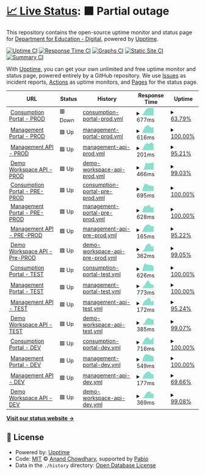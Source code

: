 # [📈 Live Status](https://DfE-Digital.github.io/find-and-use-an-api-upptime): <!--live status--> **🟧 Partial outage**

This repository contains the open-source uptime monitor and status page for [Department for Education - Digital](http://education.gov.uk/), powered by [Upptime](https://github.com/upptime/upptime).

[![Uptime CI](https://github.com/DfE-Digital/find-and-use-an-api-upptime/workflows/Uptime%20CI/badge.svg)](https://github.com/DfE-Digital/find-and-use-an-api-upptime/actions?query=workflow%3A%22Uptime+CI%22)
[![Response Time CI](https://github.com/DfE-Digital/find-and-use-an-api-upptime/workflows/Response%20Time%20CI/badge.svg)](https://github.com/DfE-Digital/find-and-use-an-api-upptime/actions?query=workflow%3A%22Response+Time+CI%22)
[![Graphs CI](https://github.com/DfE-Digital/find-and-use-an-api-upptime/workflows/Graphs%20CI/badge.svg)](https://github.com/DfE-Digital/find-and-use-an-api-upptime/actions?query=workflow%3A%22Graphs+CI%22)
[![Static Site CI](https://github.com/DfE-Digital/find-and-use-an-api-upptime/workflows/Static%20Site%20CI/badge.svg)](https://github.com/DfE-Digital/find-and-use-an-api-upptime/actions?query=workflow%3A%22Static+Site+CI%22)
[![Summary CI](https://github.com/DfE-Digital/find-and-use-an-api-upptime/workflows/Summary%20CI/badge.svg)](https://github.com/DfE-Digital/find-and-use-an-api-upptime/actions?query=workflow%3A%22Summary+CI%22)

With [Upptime](https://upptime.js.org), you can get your own unlimited and free uptime monitor and status page, powered entirely by a GitHub repository. We use [Issues](https://github.com/DfE-Digital/find-and-use-an-api-upptime/issues) as incident reports, [Actions](https://github.com/DfE-Digital/find-and-use-an-api-upptime/actions) as uptime monitors, and [Pages](https://DfE-Digital.github.io/find-and-use-an-api-upptime) for the status page.

<!--start: status pages-->
<!-- This summary is generated by Upptime (https://github.com/upptime/upptime) -->
<!-- Do not edit this manually, your changes will be overwritten -->
<!-- prettier-ignore -->
| URL | Status | History | Response Time | Uptime |
| --- | ------ | ------- | ------------- | ------ |
| <img alt="" src="https://icons.duckduckgo.com/ip3/beta-find-and-use-an-api.education.gov.uk.ico" height="13"> [Consumption Portal - PROD](https://beta-find-and-use-an-api.education.gov.uk) | 🟥 Down | [consumption-portal-prod.yml](https://github.com/DFE-Digital/find-and-use-an-api-upptime/commits/HEAD/history/consumption-portal-prod.yml) | <details><summary><img alt="Response time graph" src="./graphs/consumption-portal-prod/response-time-week.png" height="20"> 677ms</summary><br><a href="https://DfE-Digital.github.io/find-and-use-an-api-upptime/history/consumption-portal-prod"><img alt="Response time 677" src="https://img.shields.io/endpoint?url=https%3A%2F%2Fraw.githubusercontent.com%2FDFE-Digital%2Ffind-and-use-an-api-upptime%2FHEAD%2Fapi%2Fconsumption-portal-prod%2Fresponse-time.json"></a><br><a href="https://DfE-Digital.github.io/find-and-use-an-api-upptime/history/consumption-portal-prod"><img alt="24-hour response time 0" src="https://img.shields.io/endpoint?url=https%3A%2F%2Fraw.githubusercontent.com%2FDFE-Digital%2Ffind-and-use-an-api-upptime%2FHEAD%2Fapi%2Fconsumption-portal-prod%2Fresponse-time-day.json"></a><br><a href="https://DfE-Digital.github.io/find-and-use-an-api-upptime/history/consumption-portal-prod"><img alt="7-day response time 677" src="https://img.shields.io/endpoint?url=https%3A%2F%2Fraw.githubusercontent.com%2FDFE-Digital%2Ffind-and-use-an-api-upptime%2FHEAD%2Fapi%2Fconsumption-portal-prod%2Fresponse-time-week.json"></a><br><a href="https://DfE-Digital.github.io/find-and-use-an-api-upptime/history/consumption-portal-prod"><img alt="30-day response time 677" src="https://img.shields.io/endpoint?url=https%3A%2F%2Fraw.githubusercontent.com%2FDFE-Digital%2Ffind-and-use-an-api-upptime%2FHEAD%2Fapi%2Fconsumption-portal-prod%2Fresponse-time-month.json"></a><br><a href="https://DfE-Digital.github.io/find-and-use-an-api-upptime/history/consumption-portal-prod"><img alt="1-year response time 677" src="https://img.shields.io/endpoint?url=https%3A%2F%2Fraw.githubusercontent.com%2FDFE-Digital%2Ffind-and-use-an-api-upptime%2FHEAD%2Fapi%2Fconsumption-portal-prod%2Fresponse-time-year.json"></a></details> | <details><summary><a href="https://DfE-Digital.github.io/find-and-use-an-api-upptime/history/consumption-portal-prod">63.79%</a></summary><a href="https://DfE-Digital.github.io/find-and-use-an-api-upptime/history/consumption-portal-prod"><img alt="All-time uptime 97.35%" src="https://img.shields.io/endpoint?url=https%3A%2F%2Fraw.githubusercontent.com%2FDFE-Digital%2Ffind-and-use-an-api-upptime%2FHEAD%2Fapi%2Fconsumption-portal-prod%2Fuptime.json"></a><br><a href="https://DfE-Digital.github.io/find-and-use-an-api-upptime/history/consumption-portal-prod"><img alt="24-hour uptime 0.00%" src="https://img.shields.io/endpoint?url=https%3A%2F%2Fraw.githubusercontent.com%2FDFE-Digital%2Ffind-and-use-an-api-upptime%2FHEAD%2Fapi%2Fconsumption-portal-prod%2Fuptime-day.json"></a><br><a href="https://DfE-Digital.github.io/find-and-use-an-api-upptime/history/consumption-portal-prod"><img alt="7-day uptime 63.79%" src="https://img.shields.io/endpoint?url=https%3A%2F%2Fraw.githubusercontent.com%2FDFE-Digital%2Ffind-and-use-an-api-upptime%2FHEAD%2Fapi%2Fconsumption-portal-prod%2Fuptime-week.json"></a><br><a href="https://DfE-Digital.github.io/find-and-use-an-api-upptime/history/consumption-portal-prod"><img alt="30-day uptime 91.67%" src="https://img.shields.io/endpoint?url=https%3A%2F%2Fraw.githubusercontent.com%2FDFE-Digital%2Ffind-and-use-an-api-upptime%2FHEAD%2Fapi%2Fconsumption-portal-prod%2Fuptime-month.json"></a><br><a href="https://DfE-Digital.github.io/find-and-use-an-api-upptime/history/consumption-portal-prod"><img alt="1-year uptime 97.35%" src="https://img.shields.io/endpoint?url=https%3A%2F%2Fraw.githubusercontent.com%2FDFE-Digital%2Ffind-and-use-an-api-upptime%2FHEAD%2Fapi%2Fconsumption-portal-prod%2Fuptime-year.json"></a></details>
| <img alt="" src="https://icons.duckduckgo.com/ip3/apimanagement.education.gov.uk.ico" height="13"> [Management Portal - PROD](https://apimanagement.education.gov.uk) | 🟩 Up | [management-portal-prod.yml](https://github.com/DFE-Digital/find-and-use-an-api-upptime/commits/HEAD/history/management-portal-prod.yml) | <details><summary><img alt="Response time graph" src="./graphs/management-portal-prod/response-time-week.png" height="20"> 616ms</summary><br><a href="https://DfE-Digital.github.io/find-and-use-an-api-upptime/history/management-portal-prod"><img alt="Response time 616" src="https://img.shields.io/endpoint?url=https%3A%2F%2Fraw.githubusercontent.com%2FDFE-Digital%2Ffind-and-use-an-api-upptime%2FHEAD%2Fapi%2Fmanagement-portal-prod%2Fresponse-time.json"></a><br><a href="https://DfE-Digital.github.io/find-and-use-an-api-upptime/history/management-portal-prod"><img alt="24-hour response time 491" src="https://img.shields.io/endpoint?url=https%3A%2F%2Fraw.githubusercontent.com%2FDFE-Digital%2Ffind-and-use-an-api-upptime%2FHEAD%2Fapi%2Fmanagement-portal-prod%2Fresponse-time-day.json"></a><br><a href="https://DfE-Digital.github.io/find-and-use-an-api-upptime/history/management-portal-prod"><img alt="7-day response time 616" src="https://img.shields.io/endpoint?url=https%3A%2F%2Fraw.githubusercontent.com%2FDFE-Digital%2Ffind-and-use-an-api-upptime%2FHEAD%2Fapi%2Fmanagement-portal-prod%2Fresponse-time-week.json"></a><br><a href="https://DfE-Digital.github.io/find-and-use-an-api-upptime/history/management-portal-prod"><img alt="30-day response time 616" src="https://img.shields.io/endpoint?url=https%3A%2F%2Fraw.githubusercontent.com%2FDFE-Digital%2Ffind-and-use-an-api-upptime%2FHEAD%2Fapi%2Fmanagement-portal-prod%2Fresponse-time-month.json"></a><br><a href="https://DfE-Digital.github.io/find-and-use-an-api-upptime/history/management-portal-prod"><img alt="1-year response time 616" src="https://img.shields.io/endpoint?url=https%3A%2F%2Fraw.githubusercontent.com%2FDFE-Digital%2Ffind-and-use-an-api-upptime%2FHEAD%2Fapi%2Fmanagement-portal-prod%2Fresponse-time-year.json"></a></details> | <details><summary><a href="https://DfE-Digital.github.io/find-and-use-an-api-upptime/history/management-portal-prod">100.00%</a></summary><a href="https://DfE-Digital.github.io/find-and-use-an-api-upptime/history/management-portal-prod"><img alt="All-time uptime 100.00%" src="https://img.shields.io/endpoint?url=https%3A%2F%2Fraw.githubusercontent.com%2FDFE-Digital%2Ffind-and-use-an-api-upptime%2FHEAD%2Fapi%2Fmanagement-portal-prod%2Fuptime.json"></a><br><a href="https://DfE-Digital.github.io/find-and-use-an-api-upptime/history/management-portal-prod"><img alt="24-hour uptime 100.00%" src="https://img.shields.io/endpoint?url=https%3A%2F%2Fraw.githubusercontent.com%2FDFE-Digital%2Ffind-and-use-an-api-upptime%2FHEAD%2Fapi%2Fmanagement-portal-prod%2Fuptime-day.json"></a><br><a href="https://DfE-Digital.github.io/find-and-use-an-api-upptime/history/management-portal-prod"><img alt="7-day uptime 100.00%" src="https://img.shields.io/endpoint?url=https%3A%2F%2Fraw.githubusercontent.com%2FDFE-Digital%2Ffind-and-use-an-api-upptime%2FHEAD%2Fapi%2Fmanagement-portal-prod%2Fuptime-week.json"></a><br><a href="https://DfE-Digital.github.io/find-and-use-an-api-upptime/history/management-portal-prod"><img alt="30-day uptime 100.00%" src="https://img.shields.io/endpoint?url=https%3A%2F%2Fraw.githubusercontent.com%2FDFE-Digital%2Ffind-and-use-an-api-upptime%2FHEAD%2Fapi%2Fmanagement-portal-prod%2Fuptime-month.json"></a><br><a href="https://DfE-Digital.github.io/find-and-use-an-api-upptime/history/management-portal-prod"><img alt="1-year uptime 100.00%" src="https://img.shields.io/endpoint?url=https%3A%2F%2Fraw.githubusercontent.com%2FDFE-Digital%2Ffind-and-use-an-api-upptime%2FHEAD%2Fapi%2Fmanagement-portal-prod%2Fuptime-year.json"></a></details>
| <img alt="" src="https://icons.duckduckgo.com/ip3/apimanagement.education.gov.uk.ico" height="13"> [Management API - PROD](https://apimanagement.education.gov.uk/api/tasks/apis) | 🟩 Up | [management-api-prod.yml](https://github.com/DFE-Digital/find-and-use-an-api-upptime/commits/HEAD/history/management-api-prod.yml) | <details><summary><img alt="Response time graph" src="./graphs/management-api-prod/response-time-week.png" height="20"> 201ms</summary><br><a href="https://DfE-Digital.github.io/find-and-use-an-api-upptime/history/management-api-prod"><img alt="Response time 201" src="https://img.shields.io/endpoint?url=https%3A%2F%2Fraw.githubusercontent.com%2FDFE-Digital%2Ffind-and-use-an-api-upptime%2FHEAD%2Fapi%2Fmanagement-api-prod%2Fresponse-time.json"></a><br><a href="https://DfE-Digital.github.io/find-and-use-an-api-upptime/history/management-api-prod"><img alt="24-hour response time 188" src="https://img.shields.io/endpoint?url=https%3A%2F%2Fraw.githubusercontent.com%2FDFE-Digital%2Ffind-and-use-an-api-upptime%2FHEAD%2Fapi%2Fmanagement-api-prod%2Fresponse-time-day.json"></a><br><a href="https://DfE-Digital.github.io/find-and-use-an-api-upptime/history/management-api-prod"><img alt="7-day response time 201" src="https://img.shields.io/endpoint?url=https%3A%2F%2Fraw.githubusercontent.com%2FDFE-Digital%2Ffind-and-use-an-api-upptime%2FHEAD%2Fapi%2Fmanagement-api-prod%2Fresponse-time-week.json"></a><br><a href="https://DfE-Digital.github.io/find-and-use-an-api-upptime/history/management-api-prod"><img alt="30-day response time 201" src="https://img.shields.io/endpoint?url=https%3A%2F%2Fraw.githubusercontent.com%2FDFE-Digital%2Ffind-and-use-an-api-upptime%2FHEAD%2Fapi%2Fmanagement-api-prod%2Fresponse-time-month.json"></a><br><a href="https://DfE-Digital.github.io/find-and-use-an-api-upptime/history/management-api-prod"><img alt="1-year response time 201" src="https://img.shields.io/endpoint?url=https%3A%2F%2Fraw.githubusercontent.com%2FDFE-Digital%2Ffind-and-use-an-api-upptime%2FHEAD%2Fapi%2Fmanagement-api-prod%2Fresponse-time-year.json"></a></details> | <details><summary><a href="https://DfE-Digital.github.io/find-and-use-an-api-upptime/history/management-api-prod">95.21%</a></summary><a href="https://DfE-Digital.github.io/find-and-use-an-api-upptime/history/management-api-prod"><img alt="All-time uptime 95.21%" src="https://img.shields.io/endpoint?url=https%3A%2F%2Fraw.githubusercontent.com%2FDFE-Digital%2Ffind-and-use-an-api-upptime%2FHEAD%2Fapi%2Fmanagement-api-prod%2Fuptime.json"></a><br><a href="https://DfE-Digital.github.io/find-and-use-an-api-upptime/history/management-api-prod"><img alt="24-hour uptime 100.00%" src="https://img.shields.io/endpoint?url=https%3A%2F%2Fraw.githubusercontent.com%2FDFE-Digital%2Ffind-and-use-an-api-upptime%2FHEAD%2Fapi%2Fmanagement-api-prod%2Fuptime-day.json"></a><br><a href="https://DfE-Digital.github.io/find-and-use-an-api-upptime/history/management-api-prod"><img alt="7-day uptime 95.21%" src="https://img.shields.io/endpoint?url=https%3A%2F%2Fraw.githubusercontent.com%2FDFE-Digital%2Ffind-and-use-an-api-upptime%2FHEAD%2Fapi%2Fmanagement-api-prod%2Fuptime-week.json"></a><br><a href="https://DfE-Digital.github.io/find-and-use-an-api-upptime/history/management-api-prod"><img alt="30-day uptime 95.21%" src="https://img.shields.io/endpoint?url=https%3A%2F%2Fraw.githubusercontent.com%2FDFE-Digital%2Ffind-and-use-an-api-upptime%2FHEAD%2Fapi%2Fmanagement-api-prod%2Fuptime-month.json"></a><br><a href="https://DfE-Digital.github.io/find-and-use-an-api-upptime/history/management-api-prod"><img alt="1-year uptime 95.21%" src="https://img.shields.io/endpoint?url=https%3A%2F%2Fraw.githubusercontent.com%2FDFE-Digital%2Ffind-and-use-an-api-upptime%2FHEAD%2Fapi%2Fmanagement-api-prod%2Fuptime-year.json"></a></details>
| <img alt="" src="https://icons.duckduckgo.com/ip3/api.education.gov.uk.ico" height="13"> [Demo Workspace API - PROD](https://api.education.gov.uk/example/getInformation) | 🟩 Up | [demo-workspace-api-prod.yml](https://github.com/DFE-Digital/find-and-use-an-api-upptime/commits/HEAD/history/demo-workspace-api-prod.yml) | <details><summary><img alt="Response time graph" src="./graphs/demo-workspace-api-prod/response-time-week.png" height="20"> 466ms</summary><br><a href="https://DfE-Digital.github.io/find-and-use-an-api-upptime/history/demo-workspace-api-prod"><img alt="Response time 466" src="https://img.shields.io/endpoint?url=https%3A%2F%2Fraw.githubusercontent.com%2FDFE-Digital%2Ffind-and-use-an-api-upptime%2FHEAD%2Fapi%2Fdemo-workspace-api-prod%2Fresponse-time.json"></a><br><a href="https://DfE-Digital.github.io/find-and-use-an-api-upptime/history/demo-workspace-api-prod"><img alt="24-hour response time 559" src="https://img.shields.io/endpoint?url=https%3A%2F%2Fraw.githubusercontent.com%2FDFE-Digital%2Ffind-and-use-an-api-upptime%2FHEAD%2Fapi%2Fdemo-workspace-api-prod%2Fresponse-time-day.json"></a><br><a href="https://DfE-Digital.github.io/find-and-use-an-api-upptime/history/demo-workspace-api-prod"><img alt="7-day response time 466" src="https://img.shields.io/endpoint?url=https%3A%2F%2Fraw.githubusercontent.com%2FDFE-Digital%2Ffind-and-use-an-api-upptime%2FHEAD%2Fapi%2Fdemo-workspace-api-prod%2Fresponse-time-week.json"></a><br><a href="https://DfE-Digital.github.io/find-and-use-an-api-upptime/history/demo-workspace-api-prod"><img alt="30-day response time 466" src="https://img.shields.io/endpoint?url=https%3A%2F%2Fraw.githubusercontent.com%2FDFE-Digital%2Ffind-and-use-an-api-upptime%2FHEAD%2Fapi%2Fdemo-workspace-api-prod%2Fresponse-time-month.json"></a><br><a href="https://DfE-Digital.github.io/find-and-use-an-api-upptime/history/demo-workspace-api-prod"><img alt="1-year response time 466" src="https://img.shields.io/endpoint?url=https%3A%2F%2Fraw.githubusercontent.com%2FDFE-Digital%2Ffind-and-use-an-api-upptime%2FHEAD%2Fapi%2Fdemo-workspace-api-prod%2Fresponse-time-year.json"></a></details> | <details><summary><a href="https://DfE-Digital.github.io/find-and-use-an-api-upptime/history/demo-workspace-api-prod">99.03%</a></summary><a href="https://DfE-Digital.github.io/find-and-use-an-api-upptime/history/demo-workspace-api-prod"><img alt="All-time uptime 99.03%" src="https://img.shields.io/endpoint?url=https%3A%2F%2Fraw.githubusercontent.com%2FDFE-Digital%2Ffind-and-use-an-api-upptime%2FHEAD%2Fapi%2Fdemo-workspace-api-prod%2Fuptime.json"></a><br><a href="https://DfE-Digital.github.io/find-and-use-an-api-upptime/history/demo-workspace-api-prod"><img alt="24-hour uptime 100.00%" src="https://img.shields.io/endpoint?url=https%3A%2F%2Fraw.githubusercontent.com%2FDFE-Digital%2Ffind-and-use-an-api-upptime%2FHEAD%2Fapi%2Fdemo-workspace-api-prod%2Fuptime-day.json"></a><br><a href="https://DfE-Digital.github.io/find-and-use-an-api-upptime/history/demo-workspace-api-prod"><img alt="7-day uptime 99.03%" src="https://img.shields.io/endpoint?url=https%3A%2F%2Fraw.githubusercontent.com%2FDFE-Digital%2Ffind-and-use-an-api-upptime%2FHEAD%2Fapi%2Fdemo-workspace-api-prod%2Fuptime-week.json"></a><br><a href="https://DfE-Digital.github.io/find-and-use-an-api-upptime/history/demo-workspace-api-prod"><img alt="30-day uptime 99.03%" src="https://img.shields.io/endpoint?url=https%3A%2F%2Fraw.githubusercontent.com%2FDFE-Digital%2Ffind-and-use-an-api-upptime%2FHEAD%2Fapi%2Fdemo-workspace-api-prod%2Fuptime-month.json"></a><br><a href="https://DfE-Digital.github.io/find-and-use-an-api-upptime/history/demo-workspace-api-prod"><img alt="1-year uptime 99.03%" src="https://img.shields.io/endpoint?url=https%3A%2F%2Fraw.githubusercontent.com%2FDFE-Digital%2Ffind-and-use-an-api-upptime%2FHEAD%2Fapi%2Fdemo-workspace-api-prod%2Fuptime-year.json"></a></details>
| <img alt="" src="https://icons.duckduckgo.com/ip3/pp-find-and-use-an-api.education.gov.uk.ico" height="13"> [Consumption Portal - PRE-PROD](https://pp-find-and-use-an-api.education.gov.uk) | 🟩 Up | [consumption-portal-pre-prod.yml](https://github.com/DFE-Digital/find-and-use-an-api-upptime/commits/HEAD/history/consumption-portal-pre-prod.yml) | <details><summary><img alt="Response time graph" src="./graphs/consumption-portal-pre-prod/response-time-week.png" height="20"> 695ms</summary><br><a href="https://DfE-Digital.github.io/find-and-use-an-api-upptime/history/consumption-portal-pre-prod"><img alt="Response time 695" src="https://img.shields.io/endpoint?url=https%3A%2F%2Fraw.githubusercontent.com%2FDFE-Digital%2Ffind-and-use-an-api-upptime%2FHEAD%2Fapi%2Fconsumption-portal-pre-prod%2Fresponse-time.json"></a><br><a href="https://DfE-Digital.github.io/find-and-use-an-api-upptime/history/consumption-portal-pre-prod"><img alt="24-hour response time 687" src="https://img.shields.io/endpoint?url=https%3A%2F%2Fraw.githubusercontent.com%2FDFE-Digital%2Ffind-and-use-an-api-upptime%2FHEAD%2Fapi%2Fconsumption-portal-pre-prod%2Fresponse-time-day.json"></a><br><a href="https://DfE-Digital.github.io/find-and-use-an-api-upptime/history/consumption-portal-pre-prod"><img alt="7-day response time 695" src="https://img.shields.io/endpoint?url=https%3A%2F%2Fraw.githubusercontent.com%2FDFE-Digital%2Ffind-and-use-an-api-upptime%2FHEAD%2Fapi%2Fconsumption-portal-pre-prod%2Fresponse-time-week.json"></a><br><a href="https://DfE-Digital.github.io/find-and-use-an-api-upptime/history/consumption-portal-pre-prod"><img alt="30-day response time 695" src="https://img.shields.io/endpoint?url=https%3A%2F%2Fraw.githubusercontent.com%2FDFE-Digital%2Ffind-and-use-an-api-upptime%2FHEAD%2Fapi%2Fconsumption-portal-pre-prod%2Fresponse-time-month.json"></a><br><a href="https://DfE-Digital.github.io/find-and-use-an-api-upptime/history/consumption-portal-pre-prod"><img alt="1-year response time 695" src="https://img.shields.io/endpoint?url=https%3A%2F%2Fraw.githubusercontent.com%2FDFE-Digital%2Ffind-and-use-an-api-upptime%2FHEAD%2Fapi%2Fconsumption-portal-pre-prod%2Fresponse-time-year.json"></a></details> | <details><summary><a href="https://DfE-Digital.github.io/find-and-use-an-api-upptime/history/consumption-portal-pre-prod">100.00%</a></summary><a href="https://DfE-Digital.github.io/find-and-use-an-api-upptime/history/consumption-portal-pre-prod"><img alt="All-time uptime 100.00%" src="https://img.shields.io/endpoint?url=https%3A%2F%2Fraw.githubusercontent.com%2FDFE-Digital%2Ffind-and-use-an-api-upptime%2FHEAD%2Fapi%2Fconsumption-portal-pre-prod%2Fuptime.json"></a><br><a href="https://DfE-Digital.github.io/find-and-use-an-api-upptime/history/consumption-portal-pre-prod"><img alt="24-hour uptime 100.00%" src="https://img.shields.io/endpoint?url=https%3A%2F%2Fraw.githubusercontent.com%2FDFE-Digital%2Ffind-and-use-an-api-upptime%2FHEAD%2Fapi%2Fconsumption-portal-pre-prod%2Fuptime-day.json"></a><br><a href="https://DfE-Digital.github.io/find-and-use-an-api-upptime/history/consumption-portal-pre-prod"><img alt="7-day uptime 100.00%" src="https://img.shields.io/endpoint?url=https%3A%2F%2Fraw.githubusercontent.com%2FDFE-Digital%2Ffind-and-use-an-api-upptime%2FHEAD%2Fapi%2Fconsumption-portal-pre-prod%2Fuptime-week.json"></a><br><a href="https://DfE-Digital.github.io/find-and-use-an-api-upptime/history/consumption-portal-pre-prod"><img alt="30-day uptime 100.00%" src="https://img.shields.io/endpoint?url=https%3A%2F%2Fraw.githubusercontent.com%2FDFE-Digital%2Ffind-and-use-an-api-upptime%2FHEAD%2Fapi%2Fconsumption-portal-pre-prod%2Fuptime-month.json"></a><br><a href="https://DfE-Digital.github.io/find-and-use-an-api-upptime/history/consumption-portal-pre-prod"><img alt="1-year uptime 100.00%" src="https://img.shields.io/endpoint?url=https%3A%2F%2Fraw.githubusercontent.com%2FDFE-Digital%2Ffind-and-use-an-api-upptime%2FHEAD%2Fapi%2Fconsumption-portal-pre-prod%2Fuptime-year.json"></a></details>
| <img alt="" src="https://icons.duckduckgo.com/ip3/pp-apimanagement.education.gov.uk.ico" height="13"> [Management Portal - PRE-PROD](https://pp-apimanagement.education.gov.uk) | 🟩 Up | [management-portal-pre-prod.yml](https://github.com/DFE-Digital/find-and-use-an-api-upptime/commits/HEAD/history/management-portal-pre-prod.yml) | <details><summary><img alt="Response time graph" src="./graphs/management-portal-pre-prod/response-time-week.png" height="20"> 628ms</summary><br><a href="https://DfE-Digital.github.io/find-and-use-an-api-upptime/history/management-portal-pre-prod"><img alt="Response time 628" src="https://img.shields.io/endpoint?url=https%3A%2F%2Fraw.githubusercontent.com%2FDFE-Digital%2Ffind-and-use-an-api-upptime%2FHEAD%2Fapi%2Fmanagement-portal-pre-prod%2Fresponse-time.json"></a><br><a href="https://DfE-Digital.github.io/find-and-use-an-api-upptime/history/management-portal-pre-prod"><img alt="24-hour response time 627" src="https://img.shields.io/endpoint?url=https%3A%2F%2Fraw.githubusercontent.com%2FDFE-Digital%2Ffind-and-use-an-api-upptime%2FHEAD%2Fapi%2Fmanagement-portal-pre-prod%2Fresponse-time-day.json"></a><br><a href="https://DfE-Digital.github.io/find-and-use-an-api-upptime/history/management-portal-pre-prod"><img alt="7-day response time 628" src="https://img.shields.io/endpoint?url=https%3A%2F%2Fraw.githubusercontent.com%2FDFE-Digital%2Ffind-and-use-an-api-upptime%2FHEAD%2Fapi%2Fmanagement-portal-pre-prod%2Fresponse-time-week.json"></a><br><a href="https://DfE-Digital.github.io/find-and-use-an-api-upptime/history/management-portal-pre-prod"><img alt="30-day response time 628" src="https://img.shields.io/endpoint?url=https%3A%2F%2Fraw.githubusercontent.com%2FDFE-Digital%2Ffind-and-use-an-api-upptime%2FHEAD%2Fapi%2Fmanagement-portal-pre-prod%2Fresponse-time-month.json"></a><br><a href="https://DfE-Digital.github.io/find-and-use-an-api-upptime/history/management-portal-pre-prod"><img alt="1-year response time 628" src="https://img.shields.io/endpoint?url=https%3A%2F%2Fraw.githubusercontent.com%2FDFE-Digital%2Ffind-and-use-an-api-upptime%2FHEAD%2Fapi%2Fmanagement-portal-pre-prod%2Fresponse-time-year.json"></a></details> | <details><summary><a href="https://DfE-Digital.github.io/find-and-use-an-api-upptime/history/management-portal-pre-prod">100.00%</a></summary><a href="https://DfE-Digital.github.io/find-and-use-an-api-upptime/history/management-portal-pre-prod"><img alt="All-time uptime 100.00%" src="https://img.shields.io/endpoint?url=https%3A%2F%2Fraw.githubusercontent.com%2FDFE-Digital%2Ffind-and-use-an-api-upptime%2FHEAD%2Fapi%2Fmanagement-portal-pre-prod%2Fuptime.json"></a><br><a href="https://DfE-Digital.github.io/find-and-use-an-api-upptime/history/management-portal-pre-prod"><img alt="24-hour uptime 100.00%" src="https://img.shields.io/endpoint?url=https%3A%2F%2Fraw.githubusercontent.com%2FDFE-Digital%2Ffind-and-use-an-api-upptime%2FHEAD%2Fapi%2Fmanagement-portal-pre-prod%2Fuptime-day.json"></a><br><a href="https://DfE-Digital.github.io/find-and-use-an-api-upptime/history/management-portal-pre-prod"><img alt="7-day uptime 100.00%" src="https://img.shields.io/endpoint?url=https%3A%2F%2Fraw.githubusercontent.com%2FDFE-Digital%2Ffind-and-use-an-api-upptime%2FHEAD%2Fapi%2Fmanagement-portal-pre-prod%2Fuptime-week.json"></a><br><a href="https://DfE-Digital.github.io/find-and-use-an-api-upptime/history/management-portal-pre-prod"><img alt="30-day uptime 100.00%" src="https://img.shields.io/endpoint?url=https%3A%2F%2Fraw.githubusercontent.com%2FDFE-Digital%2Ffind-and-use-an-api-upptime%2FHEAD%2Fapi%2Fmanagement-portal-pre-prod%2Fuptime-month.json"></a><br><a href="https://DfE-Digital.github.io/find-and-use-an-api-upptime/history/management-portal-pre-prod"><img alt="1-year uptime 100.00%" src="https://img.shields.io/endpoint?url=https%3A%2F%2Fraw.githubusercontent.com%2FDFE-Digital%2Ffind-and-use-an-api-upptime%2FHEAD%2Fapi%2Fmanagement-portal-pre-prod%2Fuptime-year.json"></a></details>
| <img alt="" src="https://icons.duckduckgo.com/ip3/pp-apimanagement.education.gov.uk.ico" height="13"> [Management API - PRE-PROD](https://pp-apimanagement.education.gov.uk/api/tasks/apis) | 🟩 Up | [management-api-pre-prod.yml](https://github.com/DFE-Digital/find-and-use-an-api-upptime/commits/HEAD/history/management-api-pre-prod.yml) | <details><summary><img alt="Response time graph" src="./graphs/management-api-pre-prod/response-time-week.png" height="20"> 165ms</summary><br><a href="https://DfE-Digital.github.io/find-and-use-an-api-upptime/history/management-api-pre-prod"><img alt="Response time 165" src="https://img.shields.io/endpoint?url=https%3A%2F%2Fraw.githubusercontent.com%2FDFE-Digital%2Ffind-and-use-an-api-upptime%2FHEAD%2Fapi%2Fmanagement-api-pre-prod%2Fresponse-time.json"></a><br><a href="https://DfE-Digital.github.io/find-and-use-an-api-upptime/history/management-api-pre-prod"><img alt="24-hour response time 177" src="https://img.shields.io/endpoint?url=https%3A%2F%2Fraw.githubusercontent.com%2FDFE-Digital%2Ffind-and-use-an-api-upptime%2FHEAD%2Fapi%2Fmanagement-api-pre-prod%2Fresponse-time-day.json"></a><br><a href="https://DfE-Digital.github.io/find-and-use-an-api-upptime/history/management-api-pre-prod"><img alt="7-day response time 165" src="https://img.shields.io/endpoint?url=https%3A%2F%2Fraw.githubusercontent.com%2FDFE-Digital%2Ffind-and-use-an-api-upptime%2FHEAD%2Fapi%2Fmanagement-api-pre-prod%2Fresponse-time-week.json"></a><br><a href="https://DfE-Digital.github.io/find-and-use-an-api-upptime/history/management-api-pre-prod"><img alt="30-day response time 165" src="https://img.shields.io/endpoint?url=https%3A%2F%2Fraw.githubusercontent.com%2FDFE-Digital%2Ffind-and-use-an-api-upptime%2FHEAD%2Fapi%2Fmanagement-api-pre-prod%2Fresponse-time-month.json"></a><br><a href="https://DfE-Digital.github.io/find-and-use-an-api-upptime/history/management-api-pre-prod"><img alt="1-year response time 165" src="https://img.shields.io/endpoint?url=https%3A%2F%2Fraw.githubusercontent.com%2FDFE-Digital%2Ffind-and-use-an-api-upptime%2FHEAD%2Fapi%2Fmanagement-api-pre-prod%2Fresponse-time-year.json"></a></details> | <details><summary><a href="https://DfE-Digital.github.io/find-and-use-an-api-upptime/history/management-api-pre-prod">95.22%</a></summary><a href="https://DfE-Digital.github.io/find-and-use-an-api-upptime/history/management-api-pre-prod"><img alt="All-time uptime 95.22%" src="https://img.shields.io/endpoint?url=https%3A%2F%2Fraw.githubusercontent.com%2FDFE-Digital%2Ffind-and-use-an-api-upptime%2FHEAD%2Fapi%2Fmanagement-api-pre-prod%2Fuptime.json"></a><br><a href="https://DfE-Digital.github.io/find-and-use-an-api-upptime/history/management-api-pre-prod"><img alt="24-hour uptime 100.00%" src="https://img.shields.io/endpoint?url=https%3A%2F%2Fraw.githubusercontent.com%2FDFE-Digital%2Ffind-and-use-an-api-upptime%2FHEAD%2Fapi%2Fmanagement-api-pre-prod%2Fuptime-day.json"></a><br><a href="https://DfE-Digital.github.io/find-and-use-an-api-upptime/history/management-api-pre-prod"><img alt="7-day uptime 95.22%" src="https://img.shields.io/endpoint?url=https%3A%2F%2Fraw.githubusercontent.com%2FDFE-Digital%2Ffind-and-use-an-api-upptime%2FHEAD%2Fapi%2Fmanagement-api-pre-prod%2Fuptime-week.json"></a><br><a href="https://DfE-Digital.github.io/find-and-use-an-api-upptime/history/management-api-pre-prod"><img alt="30-day uptime 95.22%" src="https://img.shields.io/endpoint?url=https%3A%2F%2Fraw.githubusercontent.com%2FDFE-Digital%2Ffind-and-use-an-api-upptime%2FHEAD%2Fapi%2Fmanagement-api-pre-prod%2Fuptime-month.json"></a><br><a href="https://DfE-Digital.github.io/find-and-use-an-api-upptime/history/management-api-pre-prod"><img alt="1-year uptime 95.22%" src="https://img.shields.io/endpoint?url=https%3A%2F%2Fraw.githubusercontent.com%2FDFE-Digital%2Ffind-and-use-an-api-upptime%2FHEAD%2Fapi%2Fmanagement-api-pre-prod%2Fuptime-year.json"></a></details>
| <img alt="" src="https://icons.duckduckgo.com/ip3/pp-api.education.gov.uk.ico" height="13"> [Demo Workspace API - Pre-PROD](https://pp-api.education.gov.uk/example/getInformation) | 🟩 Up | [demo-workspace-api-pre-prod.yml](https://github.com/DFE-Digital/find-and-use-an-api-upptime/commits/HEAD/history/demo-workspace-api-pre-prod.yml) | <details><summary><img alt="Response time graph" src="./graphs/demo-workspace-api-pre-prod/response-time-week.png" height="20"> 362ms</summary><br><a href="https://DfE-Digital.github.io/find-and-use-an-api-upptime/history/demo-workspace-api-pre-prod"><img alt="Response time 362" src="https://img.shields.io/endpoint?url=https%3A%2F%2Fraw.githubusercontent.com%2FDFE-Digital%2Ffind-and-use-an-api-upptime%2FHEAD%2Fapi%2Fdemo-workspace-api-pre-prod%2Fresponse-time.json"></a><br><a href="https://DfE-Digital.github.io/find-and-use-an-api-upptime/history/demo-workspace-api-pre-prod"><img alt="24-hour response time 383" src="https://img.shields.io/endpoint?url=https%3A%2F%2Fraw.githubusercontent.com%2FDFE-Digital%2Ffind-and-use-an-api-upptime%2FHEAD%2Fapi%2Fdemo-workspace-api-pre-prod%2Fresponse-time-day.json"></a><br><a href="https://DfE-Digital.github.io/find-and-use-an-api-upptime/history/demo-workspace-api-pre-prod"><img alt="7-day response time 362" src="https://img.shields.io/endpoint?url=https%3A%2F%2Fraw.githubusercontent.com%2FDFE-Digital%2Ffind-and-use-an-api-upptime%2FHEAD%2Fapi%2Fdemo-workspace-api-pre-prod%2Fresponse-time-week.json"></a><br><a href="https://DfE-Digital.github.io/find-and-use-an-api-upptime/history/demo-workspace-api-pre-prod"><img alt="30-day response time 362" src="https://img.shields.io/endpoint?url=https%3A%2F%2Fraw.githubusercontent.com%2FDFE-Digital%2Ffind-and-use-an-api-upptime%2FHEAD%2Fapi%2Fdemo-workspace-api-pre-prod%2Fresponse-time-month.json"></a><br><a href="https://DfE-Digital.github.io/find-and-use-an-api-upptime/history/demo-workspace-api-pre-prod"><img alt="1-year response time 362" src="https://img.shields.io/endpoint?url=https%3A%2F%2Fraw.githubusercontent.com%2FDFE-Digital%2Ffind-and-use-an-api-upptime%2FHEAD%2Fapi%2Fdemo-workspace-api-pre-prod%2Fresponse-time-year.json"></a></details> | <details><summary><a href="https://DfE-Digital.github.io/find-and-use-an-api-upptime/history/demo-workspace-api-pre-prod">99.05%</a></summary><a href="https://DfE-Digital.github.io/find-and-use-an-api-upptime/history/demo-workspace-api-pre-prod"><img alt="All-time uptime 99.05%" src="https://img.shields.io/endpoint?url=https%3A%2F%2Fraw.githubusercontent.com%2FDFE-Digital%2Ffind-and-use-an-api-upptime%2FHEAD%2Fapi%2Fdemo-workspace-api-pre-prod%2Fuptime.json"></a><br><a href="https://DfE-Digital.github.io/find-and-use-an-api-upptime/history/demo-workspace-api-pre-prod"><img alt="24-hour uptime 100.00%" src="https://img.shields.io/endpoint?url=https%3A%2F%2Fraw.githubusercontent.com%2FDFE-Digital%2Ffind-and-use-an-api-upptime%2FHEAD%2Fapi%2Fdemo-workspace-api-pre-prod%2Fuptime-day.json"></a><br><a href="https://DfE-Digital.github.io/find-and-use-an-api-upptime/history/demo-workspace-api-pre-prod"><img alt="7-day uptime 99.05%" src="https://img.shields.io/endpoint?url=https%3A%2F%2Fraw.githubusercontent.com%2FDFE-Digital%2Ffind-and-use-an-api-upptime%2FHEAD%2Fapi%2Fdemo-workspace-api-pre-prod%2Fuptime-week.json"></a><br><a href="https://DfE-Digital.github.io/find-and-use-an-api-upptime/history/demo-workspace-api-pre-prod"><img alt="30-day uptime 99.05%" src="https://img.shields.io/endpoint?url=https%3A%2F%2Fraw.githubusercontent.com%2FDFE-Digital%2Ffind-and-use-an-api-upptime%2FHEAD%2Fapi%2Fdemo-workspace-api-pre-prod%2Fuptime-month.json"></a><br><a href="https://DfE-Digital.github.io/find-and-use-an-api-upptime/history/demo-workspace-api-pre-prod"><img alt="1-year uptime 99.05%" src="https://img.shields.io/endpoint?url=https%3A%2F%2Fraw.githubusercontent.com%2FDFE-Digital%2Ffind-and-use-an-api-upptime%2FHEAD%2Fapi%2Fdemo-workspace-api-pre-prod%2Fuptime-year.json"></a></details>
| <img alt="" src="https://icons.duckduckgo.com/ip3/test-find-and-use-an-api.education.gov.uk.ico" height="13"> [Consumption Portal - TEST](https://test-find-and-use-an-api.education.gov.uk) | 🟩 Up | [consumption-portal-test.yml](https://github.com/DFE-Digital/find-and-use-an-api-upptime/commits/HEAD/history/consumption-portal-test.yml) | <details><summary><img alt="Response time graph" src="./graphs/consumption-portal-test/response-time-week.png" height="20"> 626ms</summary><br><a href="https://DfE-Digital.github.io/find-and-use-an-api-upptime/history/consumption-portal-test"><img alt="Response time 626" src="https://img.shields.io/endpoint?url=https%3A%2F%2Fraw.githubusercontent.com%2FDFE-Digital%2Ffind-and-use-an-api-upptime%2FHEAD%2Fapi%2Fconsumption-portal-test%2Fresponse-time.json"></a><br><a href="https://DfE-Digital.github.io/find-and-use-an-api-upptime/history/consumption-portal-test"><img alt="24-hour response time 615" src="https://img.shields.io/endpoint?url=https%3A%2F%2Fraw.githubusercontent.com%2FDFE-Digital%2Ffind-and-use-an-api-upptime%2FHEAD%2Fapi%2Fconsumption-portal-test%2Fresponse-time-day.json"></a><br><a href="https://DfE-Digital.github.io/find-and-use-an-api-upptime/history/consumption-portal-test"><img alt="7-day response time 626" src="https://img.shields.io/endpoint?url=https%3A%2F%2Fraw.githubusercontent.com%2FDFE-Digital%2Ffind-and-use-an-api-upptime%2FHEAD%2Fapi%2Fconsumption-portal-test%2Fresponse-time-week.json"></a><br><a href="https://DfE-Digital.github.io/find-and-use-an-api-upptime/history/consumption-portal-test"><img alt="30-day response time 626" src="https://img.shields.io/endpoint?url=https%3A%2F%2Fraw.githubusercontent.com%2FDFE-Digital%2Ffind-and-use-an-api-upptime%2FHEAD%2Fapi%2Fconsumption-portal-test%2Fresponse-time-month.json"></a><br><a href="https://DfE-Digital.github.io/find-and-use-an-api-upptime/history/consumption-portal-test"><img alt="1-year response time 626" src="https://img.shields.io/endpoint?url=https%3A%2F%2Fraw.githubusercontent.com%2FDFE-Digital%2Ffind-and-use-an-api-upptime%2FHEAD%2Fapi%2Fconsumption-portal-test%2Fresponse-time-year.json"></a></details> | <details><summary><a href="https://DfE-Digital.github.io/find-and-use-an-api-upptime/history/consumption-portal-test">100.00%</a></summary><a href="https://DfE-Digital.github.io/find-and-use-an-api-upptime/history/consumption-portal-test"><img alt="All-time uptime 100.00%" src="https://img.shields.io/endpoint?url=https%3A%2F%2Fraw.githubusercontent.com%2FDFE-Digital%2Ffind-and-use-an-api-upptime%2FHEAD%2Fapi%2Fconsumption-portal-test%2Fuptime.json"></a><br><a href="https://DfE-Digital.github.io/find-and-use-an-api-upptime/history/consumption-portal-test"><img alt="24-hour uptime 100.00%" src="https://img.shields.io/endpoint?url=https%3A%2F%2Fraw.githubusercontent.com%2FDFE-Digital%2Ffind-and-use-an-api-upptime%2FHEAD%2Fapi%2Fconsumption-portal-test%2Fuptime-day.json"></a><br><a href="https://DfE-Digital.github.io/find-and-use-an-api-upptime/history/consumption-portal-test"><img alt="7-day uptime 100.00%" src="https://img.shields.io/endpoint?url=https%3A%2F%2Fraw.githubusercontent.com%2FDFE-Digital%2Ffind-and-use-an-api-upptime%2FHEAD%2Fapi%2Fconsumption-portal-test%2Fuptime-week.json"></a><br><a href="https://DfE-Digital.github.io/find-and-use-an-api-upptime/history/consumption-portal-test"><img alt="30-day uptime 100.00%" src="https://img.shields.io/endpoint?url=https%3A%2F%2Fraw.githubusercontent.com%2FDFE-Digital%2Ffind-and-use-an-api-upptime%2FHEAD%2Fapi%2Fconsumption-portal-test%2Fuptime-month.json"></a><br><a href="https://DfE-Digital.github.io/find-and-use-an-api-upptime/history/consumption-portal-test"><img alt="1-year uptime 100.00%" src="https://img.shields.io/endpoint?url=https%3A%2F%2Fraw.githubusercontent.com%2FDFE-Digital%2Ffind-and-use-an-api-upptime%2FHEAD%2Fapi%2Fconsumption-portal-test%2Fuptime-year.json"></a></details>
| <img alt="" src="https://icons.duckduckgo.com/ip3/test-apimanagement.education.gov.uk.ico" height="13"> [Management Portal - TEST](https://test-apimanagement.education.gov.uk) | 🟩 Up | [management-portal-test.yml](https://github.com/DFE-Digital/find-and-use-an-api-upptime/commits/HEAD/history/management-portal-test.yml) | <details><summary><img alt="Response time graph" src="./graphs/management-portal-test/response-time-week.png" height="20"> 773ms</summary><br><a href="https://DfE-Digital.github.io/find-and-use-an-api-upptime/history/management-portal-test"><img alt="Response time 773" src="https://img.shields.io/endpoint?url=https%3A%2F%2Fraw.githubusercontent.com%2FDFE-Digital%2Ffind-and-use-an-api-upptime%2FHEAD%2Fapi%2Fmanagement-portal-test%2Fresponse-time.json"></a><br><a href="https://DfE-Digital.github.io/find-and-use-an-api-upptime/history/management-portal-test"><img alt="24-hour response time 510" src="https://img.shields.io/endpoint?url=https%3A%2F%2Fraw.githubusercontent.com%2FDFE-Digital%2Ffind-and-use-an-api-upptime%2FHEAD%2Fapi%2Fmanagement-portal-test%2Fresponse-time-day.json"></a><br><a href="https://DfE-Digital.github.io/find-and-use-an-api-upptime/history/management-portal-test"><img alt="7-day response time 773" src="https://img.shields.io/endpoint?url=https%3A%2F%2Fraw.githubusercontent.com%2FDFE-Digital%2Ffind-and-use-an-api-upptime%2FHEAD%2Fapi%2Fmanagement-portal-test%2Fresponse-time-week.json"></a><br><a href="https://DfE-Digital.github.io/find-and-use-an-api-upptime/history/management-portal-test"><img alt="30-day response time 773" src="https://img.shields.io/endpoint?url=https%3A%2F%2Fraw.githubusercontent.com%2FDFE-Digital%2Ffind-and-use-an-api-upptime%2FHEAD%2Fapi%2Fmanagement-portal-test%2Fresponse-time-month.json"></a><br><a href="https://DfE-Digital.github.io/find-and-use-an-api-upptime/history/management-portal-test"><img alt="1-year response time 773" src="https://img.shields.io/endpoint?url=https%3A%2F%2Fraw.githubusercontent.com%2FDFE-Digital%2Ffind-and-use-an-api-upptime%2FHEAD%2Fapi%2Fmanagement-portal-test%2Fresponse-time-year.json"></a></details> | <details><summary><a href="https://DfE-Digital.github.io/find-and-use-an-api-upptime/history/management-portal-test">100.00%</a></summary><a href="https://DfE-Digital.github.io/find-and-use-an-api-upptime/history/management-portal-test"><img alt="All-time uptime 100.00%" src="https://img.shields.io/endpoint?url=https%3A%2F%2Fraw.githubusercontent.com%2FDFE-Digital%2Ffind-and-use-an-api-upptime%2FHEAD%2Fapi%2Fmanagement-portal-test%2Fuptime.json"></a><br><a href="https://DfE-Digital.github.io/find-and-use-an-api-upptime/history/management-portal-test"><img alt="24-hour uptime 100.00%" src="https://img.shields.io/endpoint?url=https%3A%2F%2Fraw.githubusercontent.com%2FDFE-Digital%2Ffind-and-use-an-api-upptime%2FHEAD%2Fapi%2Fmanagement-portal-test%2Fuptime-day.json"></a><br><a href="https://DfE-Digital.github.io/find-and-use-an-api-upptime/history/management-portal-test"><img alt="7-day uptime 100.00%" src="https://img.shields.io/endpoint?url=https%3A%2F%2Fraw.githubusercontent.com%2FDFE-Digital%2Ffind-and-use-an-api-upptime%2FHEAD%2Fapi%2Fmanagement-portal-test%2Fuptime-week.json"></a><br><a href="https://DfE-Digital.github.io/find-and-use-an-api-upptime/history/management-portal-test"><img alt="30-day uptime 100.00%" src="https://img.shields.io/endpoint?url=https%3A%2F%2Fraw.githubusercontent.com%2FDFE-Digital%2Ffind-and-use-an-api-upptime%2FHEAD%2Fapi%2Fmanagement-portal-test%2Fuptime-month.json"></a><br><a href="https://DfE-Digital.github.io/find-and-use-an-api-upptime/history/management-portal-test"><img alt="1-year uptime 100.00%" src="https://img.shields.io/endpoint?url=https%3A%2F%2Fraw.githubusercontent.com%2FDFE-Digital%2Ffind-and-use-an-api-upptime%2FHEAD%2Fapi%2Fmanagement-portal-test%2Fuptime-year.json"></a></details>
| <img alt="" src="https://icons.duckduckgo.com/ip3/test-apimanagement.education.gov.uk.ico" height="13"> [Management API - TEST](https://test-apimanagement.education.gov.uk/api/tasks/apis) | 🟩 Up | [management-api-test.yml](https://github.com/DFE-Digital/find-and-use-an-api-upptime/commits/HEAD/history/management-api-test.yml) | <details><summary><img alt="Response time graph" src="./graphs/management-api-test/response-time-week.png" height="20"> 172ms</summary><br><a href="https://DfE-Digital.github.io/find-and-use-an-api-upptime/history/management-api-test"><img alt="Response time 172" src="https://img.shields.io/endpoint?url=https%3A%2F%2Fraw.githubusercontent.com%2FDFE-Digital%2Ffind-and-use-an-api-upptime%2FHEAD%2Fapi%2Fmanagement-api-test%2Fresponse-time.json"></a><br><a href="https://DfE-Digital.github.io/find-and-use-an-api-upptime/history/management-api-test"><img alt="24-hour response time 178" src="https://img.shields.io/endpoint?url=https%3A%2F%2Fraw.githubusercontent.com%2FDFE-Digital%2Ffind-and-use-an-api-upptime%2FHEAD%2Fapi%2Fmanagement-api-test%2Fresponse-time-day.json"></a><br><a href="https://DfE-Digital.github.io/find-and-use-an-api-upptime/history/management-api-test"><img alt="7-day response time 172" src="https://img.shields.io/endpoint?url=https%3A%2F%2Fraw.githubusercontent.com%2FDFE-Digital%2Ffind-and-use-an-api-upptime%2FHEAD%2Fapi%2Fmanagement-api-test%2Fresponse-time-week.json"></a><br><a href="https://DfE-Digital.github.io/find-and-use-an-api-upptime/history/management-api-test"><img alt="30-day response time 172" src="https://img.shields.io/endpoint?url=https%3A%2F%2Fraw.githubusercontent.com%2FDFE-Digital%2Ffind-and-use-an-api-upptime%2FHEAD%2Fapi%2Fmanagement-api-test%2Fresponse-time-month.json"></a><br><a href="https://DfE-Digital.github.io/find-and-use-an-api-upptime/history/management-api-test"><img alt="1-year response time 172" src="https://img.shields.io/endpoint?url=https%3A%2F%2Fraw.githubusercontent.com%2FDFE-Digital%2Ffind-and-use-an-api-upptime%2FHEAD%2Fapi%2Fmanagement-api-test%2Fresponse-time-year.json"></a></details> | <details><summary><a href="https://DfE-Digital.github.io/find-and-use-an-api-upptime/history/management-api-test">95.24%</a></summary><a href="https://DfE-Digital.github.io/find-and-use-an-api-upptime/history/management-api-test"><img alt="All-time uptime 95.24%" src="https://img.shields.io/endpoint?url=https%3A%2F%2Fraw.githubusercontent.com%2FDFE-Digital%2Ffind-and-use-an-api-upptime%2FHEAD%2Fapi%2Fmanagement-api-test%2Fuptime.json"></a><br><a href="https://DfE-Digital.github.io/find-and-use-an-api-upptime/history/management-api-test"><img alt="24-hour uptime 100.00%" src="https://img.shields.io/endpoint?url=https%3A%2F%2Fraw.githubusercontent.com%2FDFE-Digital%2Ffind-and-use-an-api-upptime%2FHEAD%2Fapi%2Fmanagement-api-test%2Fuptime-day.json"></a><br><a href="https://DfE-Digital.github.io/find-and-use-an-api-upptime/history/management-api-test"><img alt="7-day uptime 95.24%" src="https://img.shields.io/endpoint?url=https%3A%2F%2Fraw.githubusercontent.com%2FDFE-Digital%2Ffind-and-use-an-api-upptime%2FHEAD%2Fapi%2Fmanagement-api-test%2Fuptime-week.json"></a><br><a href="https://DfE-Digital.github.io/find-and-use-an-api-upptime/history/management-api-test"><img alt="30-day uptime 95.24%" src="https://img.shields.io/endpoint?url=https%3A%2F%2Fraw.githubusercontent.com%2FDFE-Digital%2Ffind-and-use-an-api-upptime%2FHEAD%2Fapi%2Fmanagement-api-test%2Fuptime-month.json"></a><br><a href="https://DfE-Digital.github.io/find-and-use-an-api-upptime/history/management-api-test"><img alt="1-year uptime 95.24%" src="https://img.shields.io/endpoint?url=https%3A%2F%2Fraw.githubusercontent.com%2FDFE-Digital%2Ffind-and-use-an-api-upptime%2FHEAD%2Fapi%2Fmanagement-api-test%2Fuptime-year.json"></a></details>
| <img alt="" src="https://icons.duckduckgo.com/ip3/test-api.education.gov.uk.ico" height="13"> [Demo Workspace API - TEST](https://test-api.education.gov.uk/example/getInformation) | 🟩 Up | [demo-workspace-api-test.yml](https://github.com/DFE-Digital/find-and-use-an-api-upptime/commits/HEAD/history/demo-workspace-api-test.yml) | <details><summary><img alt="Response time graph" src="./graphs/demo-workspace-api-test/response-time-week.png" height="20"> 385ms</summary><br><a href="https://DfE-Digital.github.io/find-and-use-an-api-upptime/history/demo-workspace-api-test"><img alt="Response time 385" src="https://img.shields.io/endpoint?url=https%3A%2F%2Fraw.githubusercontent.com%2FDFE-Digital%2Ffind-and-use-an-api-upptime%2FHEAD%2Fapi%2Fdemo-workspace-api-test%2Fresponse-time.json"></a><br><a href="https://DfE-Digital.github.io/find-and-use-an-api-upptime/history/demo-workspace-api-test"><img alt="24-hour response time 412" src="https://img.shields.io/endpoint?url=https%3A%2F%2Fraw.githubusercontent.com%2FDFE-Digital%2Ffind-and-use-an-api-upptime%2FHEAD%2Fapi%2Fdemo-workspace-api-test%2Fresponse-time-day.json"></a><br><a href="https://DfE-Digital.github.io/find-and-use-an-api-upptime/history/demo-workspace-api-test"><img alt="7-day response time 385" src="https://img.shields.io/endpoint?url=https%3A%2F%2Fraw.githubusercontent.com%2FDFE-Digital%2Ffind-and-use-an-api-upptime%2FHEAD%2Fapi%2Fdemo-workspace-api-test%2Fresponse-time-week.json"></a><br><a href="https://DfE-Digital.github.io/find-and-use-an-api-upptime/history/demo-workspace-api-test"><img alt="30-day response time 385" src="https://img.shields.io/endpoint?url=https%3A%2F%2Fraw.githubusercontent.com%2FDFE-Digital%2Ffind-and-use-an-api-upptime%2FHEAD%2Fapi%2Fdemo-workspace-api-test%2Fresponse-time-month.json"></a><br><a href="https://DfE-Digital.github.io/find-and-use-an-api-upptime/history/demo-workspace-api-test"><img alt="1-year response time 385" src="https://img.shields.io/endpoint?url=https%3A%2F%2Fraw.githubusercontent.com%2FDFE-Digital%2Ffind-and-use-an-api-upptime%2FHEAD%2Fapi%2Fdemo-workspace-api-test%2Fresponse-time-year.json"></a></details> | <details><summary><a href="https://DfE-Digital.github.io/find-and-use-an-api-upptime/history/demo-workspace-api-test">99.07%</a></summary><a href="https://DfE-Digital.github.io/find-and-use-an-api-upptime/history/demo-workspace-api-test"><img alt="All-time uptime 99.07%" src="https://img.shields.io/endpoint?url=https%3A%2F%2Fraw.githubusercontent.com%2FDFE-Digital%2Ffind-and-use-an-api-upptime%2FHEAD%2Fapi%2Fdemo-workspace-api-test%2Fuptime.json"></a><br><a href="https://DfE-Digital.github.io/find-and-use-an-api-upptime/history/demo-workspace-api-test"><img alt="24-hour uptime 100.00%" src="https://img.shields.io/endpoint?url=https%3A%2F%2Fraw.githubusercontent.com%2FDFE-Digital%2Ffind-and-use-an-api-upptime%2FHEAD%2Fapi%2Fdemo-workspace-api-test%2Fuptime-day.json"></a><br><a href="https://DfE-Digital.github.io/find-and-use-an-api-upptime/history/demo-workspace-api-test"><img alt="7-day uptime 99.07%" src="https://img.shields.io/endpoint?url=https%3A%2F%2Fraw.githubusercontent.com%2FDFE-Digital%2Ffind-and-use-an-api-upptime%2FHEAD%2Fapi%2Fdemo-workspace-api-test%2Fuptime-week.json"></a><br><a href="https://DfE-Digital.github.io/find-and-use-an-api-upptime/history/demo-workspace-api-test"><img alt="30-day uptime 99.07%" src="https://img.shields.io/endpoint?url=https%3A%2F%2Fraw.githubusercontent.com%2FDFE-Digital%2Ffind-and-use-an-api-upptime%2FHEAD%2Fapi%2Fdemo-workspace-api-test%2Fuptime-month.json"></a><br><a href="https://DfE-Digital.github.io/find-and-use-an-api-upptime/history/demo-workspace-api-test"><img alt="1-year uptime 99.07%" src="https://img.shields.io/endpoint?url=https%3A%2F%2Fraw.githubusercontent.com%2FDFE-Digital%2Ffind-and-use-an-api-upptime%2FHEAD%2Fapi%2Fdemo-workspace-api-test%2Fuptime-year.json"></a></details>
| <img alt="" src="https://icons.duckduckgo.com/ip3/dev-find-and-use-an-api.education.gov.uk.ico" height="13"> [Consumption Portal - DEV](https://dev-find-and-use-an-api.education.gov.uk) | 🟩 Up | [consumption-portal-dev.yml](https://github.com/DFE-Digital/find-and-use-an-api-upptime/commits/HEAD/history/consumption-portal-dev.yml) | <details><summary><img alt="Response time graph" src="./graphs/consumption-portal-dev/response-time-week.png" height="20"> 716ms</summary><br><a href="https://DfE-Digital.github.io/find-and-use-an-api-upptime/history/consumption-portal-dev"><img alt="Response time 716" src="https://img.shields.io/endpoint?url=https%3A%2F%2Fraw.githubusercontent.com%2FDFE-Digital%2Ffind-and-use-an-api-upptime%2FHEAD%2Fapi%2Fconsumption-portal-dev%2Fresponse-time.json"></a><br><a href="https://DfE-Digital.github.io/find-and-use-an-api-upptime/history/consumption-portal-dev"><img alt="24-hour response time 822" src="https://img.shields.io/endpoint?url=https%3A%2F%2Fraw.githubusercontent.com%2FDFE-Digital%2Ffind-and-use-an-api-upptime%2FHEAD%2Fapi%2Fconsumption-portal-dev%2Fresponse-time-day.json"></a><br><a href="https://DfE-Digital.github.io/find-and-use-an-api-upptime/history/consumption-portal-dev"><img alt="7-day response time 716" src="https://img.shields.io/endpoint?url=https%3A%2F%2Fraw.githubusercontent.com%2FDFE-Digital%2Ffind-and-use-an-api-upptime%2FHEAD%2Fapi%2Fconsumption-portal-dev%2Fresponse-time-week.json"></a><br><a href="https://DfE-Digital.github.io/find-and-use-an-api-upptime/history/consumption-portal-dev"><img alt="30-day response time 716" src="https://img.shields.io/endpoint?url=https%3A%2F%2Fraw.githubusercontent.com%2FDFE-Digital%2Ffind-and-use-an-api-upptime%2FHEAD%2Fapi%2Fconsumption-portal-dev%2Fresponse-time-month.json"></a><br><a href="https://DfE-Digital.github.io/find-and-use-an-api-upptime/history/consumption-portal-dev"><img alt="1-year response time 716" src="https://img.shields.io/endpoint?url=https%3A%2F%2Fraw.githubusercontent.com%2FDFE-Digital%2Ffind-and-use-an-api-upptime%2FHEAD%2Fapi%2Fconsumption-portal-dev%2Fresponse-time-year.json"></a></details> | <details><summary><a href="https://DfE-Digital.github.io/find-and-use-an-api-upptime/history/consumption-portal-dev">100.00%</a></summary><a href="https://DfE-Digital.github.io/find-and-use-an-api-upptime/history/consumption-portal-dev"><img alt="All-time uptime 100.00%" src="https://img.shields.io/endpoint?url=https%3A%2F%2Fraw.githubusercontent.com%2FDFE-Digital%2Ffind-and-use-an-api-upptime%2FHEAD%2Fapi%2Fconsumption-portal-dev%2Fuptime.json"></a><br><a href="https://DfE-Digital.github.io/find-and-use-an-api-upptime/history/consumption-portal-dev"><img alt="24-hour uptime 100.00%" src="https://img.shields.io/endpoint?url=https%3A%2F%2Fraw.githubusercontent.com%2FDFE-Digital%2Ffind-and-use-an-api-upptime%2FHEAD%2Fapi%2Fconsumption-portal-dev%2Fuptime-day.json"></a><br><a href="https://DfE-Digital.github.io/find-and-use-an-api-upptime/history/consumption-portal-dev"><img alt="7-day uptime 100.00%" src="https://img.shields.io/endpoint?url=https%3A%2F%2Fraw.githubusercontent.com%2FDFE-Digital%2Ffind-and-use-an-api-upptime%2FHEAD%2Fapi%2Fconsumption-portal-dev%2Fuptime-week.json"></a><br><a href="https://DfE-Digital.github.io/find-and-use-an-api-upptime/history/consumption-portal-dev"><img alt="30-day uptime 100.00%" src="https://img.shields.io/endpoint?url=https%3A%2F%2Fraw.githubusercontent.com%2FDFE-Digital%2Ffind-and-use-an-api-upptime%2FHEAD%2Fapi%2Fconsumption-portal-dev%2Fuptime-month.json"></a><br><a href="https://DfE-Digital.github.io/find-and-use-an-api-upptime/history/consumption-portal-dev"><img alt="1-year uptime 100.00%" src="https://img.shields.io/endpoint?url=https%3A%2F%2Fraw.githubusercontent.com%2FDFE-Digital%2Ffind-and-use-an-api-upptime%2FHEAD%2Fapi%2Fconsumption-portal-dev%2Fuptime-year.json"></a></details>
| <img alt="" src="https://icons.duckduckgo.com/ip3/dev-apimanagement.education.gov.uk.ico" height="13"> [Management Portal - DEV](https://dev-apimanagement.education.gov.uk) | 🟩 Up | [management-portal-dev.yml](https://github.com/DFE-Digital/find-and-use-an-api-upptime/commits/HEAD/history/management-portal-dev.yml) | <details><summary><img alt="Response time graph" src="./graphs/management-portal-dev/response-time-week.png" height="20"> 549ms</summary><br><a href="https://DfE-Digital.github.io/find-and-use-an-api-upptime/history/management-portal-dev"><img alt="Response time 549" src="https://img.shields.io/endpoint?url=https%3A%2F%2Fraw.githubusercontent.com%2FDFE-Digital%2Ffind-and-use-an-api-upptime%2FHEAD%2Fapi%2Fmanagement-portal-dev%2Fresponse-time.json"></a><br><a href="https://DfE-Digital.github.io/find-and-use-an-api-upptime/history/management-portal-dev"><img alt="24-hour response time 503" src="https://img.shields.io/endpoint?url=https%3A%2F%2Fraw.githubusercontent.com%2FDFE-Digital%2Ffind-and-use-an-api-upptime%2FHEAD%2Fapi%2Fmanagement-portal-dev%2Fresponse-time-day.json"></a><br><a href="https://DfE-Digital.github.io/find-and-use-an-api-upptime/history/management-portal-dev"><img alt="7-day response time 549" src="https://img.shields.io/endpoint?url=https%3A%2F%2Fraw.githubusercontent.com%2FDFE-Digital%2Ffind-and-use-an-api-upptime%2FHEAD%2Fapi%2Fmanagement-portal-dev%2Fresponse-time-week.json"></a><br><a href="https://DfE-Digital.github.io/find-and-use-an-api-upptime/history/management-portal-dev"><img alt="30-day response time 549" src="https://img.shields.io/endpoint?url=https%3A%2F%2Fraw.githubusercontent.com%2FDFE-Digital%2Ffind-and-use-an-api-upptime%2FHEAD%2Fapi%2Fmanagement-portal-dev%2Fresponse-time-month.json"></a><br><a href="https://DfE-Digital.github.io/find-and-use-an-api-upptime/history/management-portal-dev"><img alt="1-year response time 549" src="https://img.shields.io/endpoint?url=https%3A%2F%2Fraw.githubusercontent.com%2FDFE-Digital%2Ffind-and-use-an-api-upptime%2FHEAD%2Fapi%2Fmanagement-portal-dev%2Fresponse-time-year.json"></a></details> | <details><summary><a href="https://DfE-Digital.github.io/find-and-use-an-api-upptime/history/management-portal-dev">100.00%</a></summary><a href="https://DfE-Digital.github.io/find-and-use-an-api-upptime/history/management-portal-dev"><img alt="All-time uptime 100.00%" src="https://img.shields.io/endpoint?url=https%3A%2F%2Fraw.githubusercontent.com%2FDFE-Digital%2Ffind-and-use-an-api-upptime%2FHEAD%2Fapi%2Fmanagement-portal-dev%2Fuptime.json"></a><br><a href="https://DfE-Digital.github.io/find-and-use-an-api-upptime/history/management-portal-dev"><img alt="24-hour uptime 100.00%" src="https://img.shields.io/endpoint?url=https%3A%2F%2Fraw.githubusercontent.com%2FDFE-Digital%2Ffind-and-use-an-api-upptime%2FHEAD%2Fapi%2Fmanagement-portal-dev%2Fuptime-day.json"></a><br><a href="https://DfE-Digital.github.io/find-and-use-an-api-upptime/history/management-portal-dev"><img alt="7-day uptime 100.00%" src="https://img.shields.io/endpoint?url=https%3A%2F%2Fraw.githubusercontent.com%2FDFE-Digital%2Ffind-and-use-an-api-upptime%2FHEAD%2Fapi%2Fmanagement-portal-dev%2Fuptime-week.json"></a><br><a href="https://DfE-Digital.github.io/find-and-use-an-api-upptime/history/management-portal-dev"><img alt="30-day uptime 100.00%" src="https://img.shields.io/endpoint?url=https%3A%2F%2Fraw.githubusercontent.com%2FDFE-Digital%2Ffind-and-use-an-api-upptime%2FHEAD%2Fapi%2Fmanagement-portal-dev%2Fuptime-month.json"></a><br><a href="https://DfE-Digital.github.io/find-and-use-an-api-upptime/history/management-portal-dev"><img alt="1-year uptime 100.00%" src="https://img.shields.io/endpoint?url=https%3A%2F%2Fraw.githubusercontent.com%2FDFE-Digital%2Ffind-and-use-an-api-upptime%2FHEAD%2Fapi%2Fmanagement-portal-dev%2Fuptime-year.json"></a></details>
| <img alt="" src="https://icons.duckduckgo.com/ip3/dev-apimanagement.education.gov.uk.ico" height="13"> [Management API - DEV](https://dev-apimanagement.education.gov.uk/api/tasks/apis) | 🟩 Up | [management-api-dev.yml](https://github.com/DFE-Digital/find-and-use-an-api-upptime/commits/HEAD/history/management-api-dev.yml) | <details><summary><img alt="Response time graph" src="./graphs/management-api-dev/response-time-week.png" height="20"> 177ms</summary><br><a href="https://DfE-Digital.github.io/find-and-use-an-api-upptime/history/management-api-dev"><img alt="Response time 177" src="https://img.shields.io/endpoint?url=https%3A%2F%2Fraw.githubusercontent.com%2FDFE-Digital%2Ffind-and-use-an-api-upptime%2FHEAD%2Fapi%2Fmanagement-api-dev%2Fresponse-time.json"></a><br><a href="https://DfE-Digital.github.io/find-and-use-an-api-upptime/history/management-api-dev"><img alt="24-hour response time 180" src="https://img.shields.io/endpoint?url=https%3A%2F%2Fraw.githubusercontent.com%2FDFE-Digital%2Ffind-and-use-an-api-upptime%2FHEAD%2Fapi%2Fmanagement-api-dev%2Fresponse-time-day.json"></a><br><a href="https://DfE-Digital.github.io/find-and-use-an-api-upptime/history/management-api-dev"><img alt="7-day response time 177" src="https://img.shields.io/endpoint?url=https%3A%2F%2Fraw.githubusercontent.com%2FDFE-Digital%2Ffind-and-use-an-api-upptime%2FHEAD%2Fapi%2Fmanagement-api-dev%2Fresponse-time-week.json"></a><br><a href="https://DfE-Digital.github.io/find-and-use-an-api-upptime/history/management-api-dev"><img alt="30-day response time 177" src="https://img.shields.io/endpoint?url=https%3A%2F%2Fraw.githubusercontent.com%2FDFE-Digital%2Ffind-and-use-an-api-upptime%2FHEAD%2Fapi%2Fmanagement-api-dev%2Fresponse-time-month.json"></a><br><a href="https://DfE-Digital.github.io/find-and-use-an-api-upptime/history/management-api-dev"><img alt="1-year response time 177" src="https://img.shields.io/endpoint?url=https%3A%2F%2Fraw.githubusercontent.com%2FDFE-Digital%2Ffind-and-use-an-api-upptime%2FHEAD%2Fapi%2Fmanagement-api-dev%2Fresponse-time-year.json"></a></details> | <details><summary><a href="https://DfE-Digital.github.io/find-and-use-an-api-upptime/history/management-api-dev">69.66%</a></summary><a href="https://DfE-Digital.github.io/find-and-use-an-api-upptime/history/management-api-dev"><img alt="All-time uptime 69.66%" src="https://img.shields.io/endpoint?url=https%3A%2F%2Fraw.githubusercontent.com%2FDFE-Digital%2Ffind-and-use-an-api-upptime%2FHEAD%2Fapi%2Fmanagement-api-dev%2Fuptime.json"></a><br><a href="https://DfE-Digital.github.io/find-and-use-an-api-upptime/history/management-api-dev"><img alt="24-hour uptime 100.00%" src="https://img.shields.io/endpoint?url=https%3A%2F%2Fraw.githubusercontent.com%2FDFE-Digital%2Ffind-and-use-an-api-upptime%2FHEAD%2Fapi%2Fmanagement-api-dev%2Fuptime-day.json"></a><br><a href="https://DfE-Digital.github.io/find-and-use-an-api-upptime/history/management-api-dev"><img alt="7-day uptime 69.66%" src="https://img.shields.io/endpoint?url=https%3A%2F%2Fraw.githubusercontent.com%2FDFE-Digital%2Ffind-and-use-an-api-upptime%2FHEAD%2Fapi%2Fmanagement-api-dev%2Fuptime-week.json"></a><br><a href="https://DfE-Digital.github.io/find-and-use-an-api-upptime/history/management-api-dev"><img alt="30-day uptime 69.66%" src="https://img.shields.io/endpoint?url=https%3A%2F%2Fraw.githubusercontent.com%2FDFE-Digital%2Ffind-and-use-an-api-upptime%2FHEAD%2Fapi%2Fmanagement-api-dev%2Fuptime-month.json"></a><br><a href="https://DfE-Digital.github.io/find-and-use-an-api-upptime/history/management-api-dev"><img alt="1-year uptime 69.66%" src="https://img.shields.io/endpoint?url=https%3A%2F%2Fraw.githubusercontent.com%2FDFE-Digital%2Ffind-and-use-an-api-upptime%2FHEAD%2Fapi%2Fmanagement-api-dev%2Fuptime-year.json"></a></details>
| <img alt="" src="https://icons.duckduckgo.com/ip3/dev-api.education.gov.uk.ico" height="13"> [Demo Workspace API - DEV](https://dev-api.education.gov.uk/example/getInformation) | 🟩 Up | [demo-workspace-api-dev.yml](https://github.com/DFE-Digital/find-and-use-an-api-upptime/commits/HEAD/history/demo-workspace-api-dev.yml) | <details><summary><img alt="Response time graph" src="./graphs/demo-workspace-api-dev/response-time-week.png" height="20"> 369ms</summary><br><a href="https://DfE-Digital.github.io/find-and-use-an-api-upptime/history/demo-workspace-api-dev"><img alt="Response time 369" src="https://img.shields.io/endpoint?url=https%3A%2F%2Fraw.githubusercontent.com%2FDFE-Digital%2Ffind-and-use-an-api-upptime%2FHEAD%2Fapi%2Fdemo-workspace-api-dev%2Fresponse-time.json"></a><br><a href="https://DfE-Digital.github.io/find-and-use-an-api-upptime/history/demo-workspace-api-dev"><img alt="24-hour response time 419" src="https://img.shields.io/endpoint?url=https%3A%2F%2Fraw.githubusercontent.com%2FDFE-Digital%2Ffind-and-use-an-api-upptime%2FHEAD%2Fapi%2Fdemo-workspace-api-dev%2Fresponse-time-day.json"></a><br><a href="https://DfE-Digital.github.io/find-and-use-an-api-upptime/history/demo-workspace-api-dev"><img alt="7-day response time 369" src="https://img.shields.io/endpoint?url=https%3A%2F%2Fraw.githubusercontent.com%2FDFE-Digital%2Ffind-and-use-an-api-upptime%2FHEAD%2Fapi%2Fdemo-workspace-api-dev%2Fresponse-time-week.json"></a><br><a href="https://DfE-Digital.github.io/find-and-use-an-api-upptime/history/demo-workspace-api-dev"><img alt="30-day response time 369" src="https://img.shields.io/endpoint?url=https%3A%2F%2Fraw.githubusercontent.com%2FDFE-Digital%2Ffind-and-use-an-api-upptime%2FHEAD%2Fapi%2Fdemo-workspace-api-dev%2Fresponse-time-month.json"></a><br><a href="https://DfE-Digital.github.io/find-and-use-an-api-upptime/history/demo-workspace-api-dev"><img alt="1-year response time 369" src="https://img.shields.io/endpoint?url=https%3A%2F%2Fraw.githubusercontent.com%2FDFE-Digital%2Ffind-and-use-an-api-upptime%2FHEAD%2Fapi%2Fdemo-workspace-api-dev%2Fresponse-time-year.json"></a></details> | <details><summary><a href="https://DfE-Digital.github.io/find-and-use-an-api-upptime/history/demo-workspace-api-dev">99.08%</a></summary><a href="https://DfE-Digital.github.io/find-and-use-an-api-upptime/history/demo-workspace-api-dev"><img alt="All-time uptime 99.08%" src="https://img.shields.io/endpoint?url=https%3A%2F%2Fraw.githubusercontent.com%2FDFE-Digital%2Ffind-and-use-an-api-upptime%2FHEAD%2Fapi%2Fdemo-workspace-api-dev%2Fuptime.json"></a><br><a href="https://DfE-Digital.github.io/find-and-use-an-api-upptime/history/demo-workspace-api-dev"><img alt="24-hour uptime 100.00%" src="https://img.shields.io/endpoint?url=https%3A%2F%2Fraw.githubusercontent.com%2FDFE-Digital%2Ffind-and-use-an-api-upptime%2FHEAD%2Fapi%2Fdemo-workspace-api-dev%2Fuptime-day.json"></a><br><a href="https://DfE-Digital.github.io/find-and-use-an-api-upptime/history/demo-workspace-api-dev"><img alt="7-day uptime 99.08%" src="https://img.shields.io/endpoint?url=https%3A%2F%2Fraw.githubusercontent.com%2FDFE-Digital%2Ffind-and-use-an-api-upptime%2FHEAD%2Fapi%2Fdemo-workspace-api-dev%2Fuptime-week.json"></a><br><a href="https://DfE-Digital.github.io/find-and-use-an-api-upptime/history/demo-workspace-api-dev"><img alt="30-day uptime 99.08%" src="https://img.shields.io/endpoint?url=https%3A%2F%2Fraw.githubusercontent.com%2FDFE-Digital%2Ffind-and-use-an-api-upptime%2FHEAD%2Fapi%2Fdemo-workspace-api-dev%2Fuptime-month.json"></a><br><a href="https://DfE-Digital.github.io/find-and-use-an-api-upptime/history/demo-workspace-api-dev"><img alt="1-year uptime 99.08%" src="https://img.shields.io/endpoint?url=https%3A%2F%2Fraw.githubusercontent.com%2FDFE-Digital%2Ffind-and-use-an-api-upptime%2FHEAD%2Fapi%2Fdemo-workspace-api-dev%2Fuptime-year.json"></a></details>

<!--end: status pages-->

[**Visit our status website →**](https://DfE-Digital.github.io/find-and-use-an-api-upptime)

## 📄 License

- Powered by: [Upptime](https://github.com/upptime/upptime)
- Code: [MIT](./LICENSE) © [Anand Chowdhary](https://anandchowdhary.com), supported by [Pabio](https://pabio.com)
- Data in the `./history` directory: [Open Database License](https://opendatacommons.org/licenses/odbl/1-0/)
